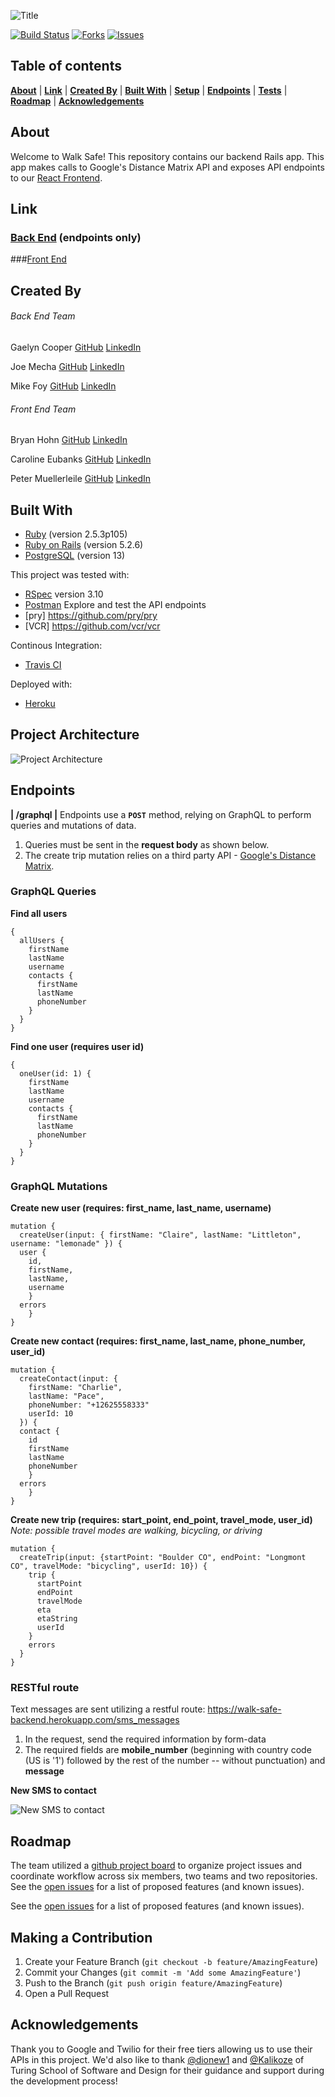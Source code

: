 ![Title](lib/images/walksafe_title.jpg)
<!-- PROJECT SHIELDS -->
[![Build Status](https://travis-ci.com/Walk-Safe/walk-safe-backend.svg?branch=main)](https://travis-ci.com/Walk-Safe/walk-safe-backend)
[![Forks][forks-shield]][forks-url]
[![Issues][issues-shield]][issues-url]


<!-- TABLE OF CONTENTS -->
## Table of contents
[**About**](#about) |
[**Link**](#about) |
[**Created By**](#created-by) |
[**Built With**](#built-with) |
[**Setup**](#setup) |
[**Endpoints**](#endpoints) |
[**Tests**](#running-the-tests) |
[**Roadmap**](#roadmap) |
[**Acknowledgements**](#acknowledgements) 


<!-- ABOUT THE PROJECT -->
## About
Welcome to Walk Safe! This repository contains our backend Rails app. This app makes calls to Google's Distance Matrix API and exposes API endpoints to our [React Frontend](https://github.com/Walk-Safe/walk-safe-frontend).

## Link
### [Back End](https://github.com/Walk-Safe/walk-safe-backend) (endpoints only)

###[Front End](https://github.com/Walk-Safe/walk-safe-frontend)

<!-- DEVELOPERS -->
## Created By
###### Back End Team
Gaelyn Cooper [GitHub](https://github.com/gaelyn) [LinkedIn](https://www.linkedin.com/in/gaelyn-cooper/)

Joe Mecha [GitHub](https://github.com/joemecha) [LinkedIn](https://www.linkedin.com/in/joemecha/)

Mike Foy [GitHub](https://github.com/foymikek) [LinkedIn](https://www.linkedin.com/in/michael-foy-707ba7b4/)


###### Front End Team
Bryan Hohn [GitHub](https://github.com/bhohnco) [LinkedIn](https://www.linkedin.com/in/bryanhohn)

Caroline Eubanks [GitHub](https://github.com/cmeubanks) [LinkedIn](https://www.linkedin.com/in/eubankscaroline/)

Peter Muellerleile [GitHub](https://github.com/pcmueller) [LinkedIn](http://www.linkedin.com/in/pcmueller)


## Built With
* [Ruby](https://www.ruby-lang.org/en/documentation/) (version 2.5.3p105)
* [Ruby on Rails](https://rubyonrails.org/) (version 5.2.6)
* [PostgreSQL](https://www.postgresql.org/) (version 13)

This project was tested with:
* [RSpec](https://github.com/rspec/rspec-rails) version 3.10
* [Postman](https://www.postman.com/) Explore and test the API endpoints
* [pry] https://github.com/pry/pry
* [VCR] https://github.com/vcr/vcr

Continous Integration: 
* [Travis CI](https://travis-ci.com/) 

Deployed with:
* [Heroku](www.heroku.com) 


## Project Architecture
![Project Architecture](lib/images/walk-safe_project_diagram.png)


## Endpoints

__| /graphql |__
Endpoints use a __`POST`__ method, relying on GraphQL to perform queries and mutations of data.

1. Queries must be sent in the __request body__ as shown below.
2. The create trip mutation relies on a third party API - [Google's Distance Matrix](https://developers.google.com/maps/documentation/distance-matrix/overview). 

### GraphQL Queries 
__Find all users__
```
{
  allUsers {
	firstName
    lastName
    username
    contacts {
      firstName
      lastName
      phoneNumber
    }
  }
}
```
__Find one user (requires user id)__
```
{
  oneUser(id: 1) {
	firstName
    lastName
    username
    contacts {
      firstName
      lastName
      phoneNumber
    }
  }
}
```


### GraphQL Mutations

__Create new user (requires: first_name, last_name, username)__
```
mutation {
  createUser(input: { firstName: "Claire", lastName: "Littleton", username: "lemonade" }) {
  user {
    id,
    firstName,
    lastName,
    username
  	}
  errors
	}
}
```

__Create new contact (requires: first_name, last_name, phone_number, user_id)__
```
mutation {
  createContact(input: {
	firstName: "Charlie",
    lastName: "Pace",
    phoneNumber: "+12625558333"
    userId: 10
  }) {
  contact {
    id
    firstName
    lastName
    phoneNumber
  	}
  errors
	}
}
```

__Create new trip (requires: start_point, end_point, travel_mode, user_id)__
_Note: possible travel modes are walking, bicycling, or driving_
```
mutation {
  createTrip(input: {startPoint: "Boulder CO", endPoint: "Longmont CO", travelMode: "bicycling", userId: 10}) {
    trip {
      startPoint
      endPoint
      travelMode
      eta
      etaString
      userId
    }
    errors
  }
}
```

### RESTful route
Text messages are sent utilizing a restful route:
https://walk-safe-backend.herokuapp.com/sms_messages

1. In the request, send the required information by form-data
2. The required fields are __mobile_number__ (beginning with country code (US is '1') followed by the rest of the number -- without punctuation) and __message__

__New SMS to contact__

![New SMS to contact](lib/images/new_sms_screenshot.png)



## Roadmap
The team utilized a [github project board](https://github.com/orgs/Walk-Safe/projects/1) to organize project issues and coordinate workflow across six members, two teams and two repositories.
See the [open issues](https://github.com/Walk-Safe/walk-safe-backend/issues) for a list of proposed features (and known issues).

See the [open issues](https://github.com/Walk-Safe/walk-safe-backend/issues) for a list of proposed features (and known issues).

## Making a Contribution
1. Create your Feature Branch (`git checkout -b feature/AmazingFeature`)
2. Commit your Changes (`git commit -m 'Add some AmazingFeature'`)
3. Push to the Branch (`git push origin feature/AmazingFeature`)
4. Open a Pull Request


<!-- ACKNOWLEDGEMENTS -->
## Acknowledgements

Thank you to Google and Twilio for their free tiers allowing us to use their APIs in this project. We'd also like to thank [@dionew1](https://github.com/dionew1) and [@Kalikoze](https://github.com/Kalikoze) of Turing School of Software and Design for their guidance and support during the development process!

<!-- MARKDOWN LINKS & IMAGES -->
<!-- https://www.markdownguide.org/basic-syntax/#reference-style-links -->
[contributors-shield]: https://img.shields.io/github/contributors/Walk-Safe/walk-safe-backend.svg?style=for-the-badge
[contributors-url]: https://github.com/Walk-Safe/walk-safe-backend/graphs/contributors
[forks-shield]: https://img.shields.io/github/forks/Walk-Safe/walk-safe-backend.svg?style=for-the-badge
[forks-url]: https://github.com/Walk-Safe/walk-safe-backend/network/members
<!-- [stars-shield]: https://img.shields.io/github/stars/Walk-Safe/walk-safe-backend.svg?style=for-the-badge
[stars-url]: https://github.com/Walk-Safe/walk-safe-backend/stargazers -->
[issues-shield]: https://img.shields.io/github/issues/Walk-Safe/walk-safe-backend?style=for-the-badge
[issues-url]: https://github.com/Walk-Safe/walk-safe-backend/issues
<!-- [product-screenshot]: images/screenshot.png -->
